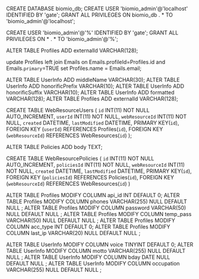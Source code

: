 CREATE DATABASE biomio_db;
CREATE USER 'biomio_admin'@'localhost' IDENTIFIED BY 'gate';
GRANT ALL PRIVILEGES ON biomio_db . * TO 'biomio_admin'@'localhost';

CREATE USER 'biomio_admin'@'%' IDENTIFIED BY 'gate';
GRANT ALL PRIVILEGES ON * . * TO 'biomio_admin'@'%';

ALTER TABLE Profiles ADD externalId VARCHAR(128);

update Profiles
left join Emails on Emails.profileId=Profiles.id and Emails.`primary`=TRUE
set Profiles.name = Emails.email;

ALTER TABLE UserInfo ADD middleName VARCHAR(30);
ALTER TABLE UserInfo ADD honorificPrefix VARCHAR(10);
ALTER TABLE UserInfo ADD honorificSuffix VARCHAR(10);
ALTER TABLE UserInfo ADD formatted VARCHAR(128);
ALTER TABLE Profiles ADD externalId VARCHAR(128);

CREATE TABLE WebResourceUsers (
  `id` INT(11) NOT NULL AUTO_INCREMENT,
  `userId` INT(11) NOT NULL,
  `webResourceId` INT(11) NOT NULL,
  `created` DATETIME,
  `lastModified` DATETIME,
  PRIMARY KEY(`id`),
  FOREIGN KEY (`userId`) REFERENCES Profiles(`id`),
  FOREIGN KEY (`webResourceId`) REFERENCES WebResources(`id`)
);

ALTER TABLE Policies ADD body TEXT;

CREATE TABLE WebResourcePolicies (
  `id` INT(11) NOT NULL AUTO_INCREMENT,
  `policiesId` INT(11) NOT NULL,
  `webResourceId` INT(11) NOT NULL,
  `created` DATETIME,
  `lastModified` DATETIME,
  PRIMARY KEY(`id`),
  FOREIGN KEY (`policiesId`) REFERENCES Policies(`id`),
  FOREIGN KEY (`webResourceId`) REFERENCES WebResources(`id`)
)


ALTER TABLE Profiles MODIFY COLUMN api_id INT DEFAULT 0;
ALTER TABLE Profiles MODIFY COLUMN phones VARCHAR(255) NULL DEFAULT NULL ;
ALTER TABLE Profiles MODIFY COLUMN password VARCHAR(50) NULL DEFAULT NULL ;
ALTER TABLE Profiles MODIFY COLUMN temp_pass VARCHAR(50) NULL DEFAULT NULL ;
ALTER TABLE Profiles MODIFY COLUMN acc_type INT DEFAULT 0;
ALTER TABLE Profiles MODIFY COLUMN last_ip VARCHAR(20) NULL DEFAULT NULL ;


ALTER TABLE UserInfo MODIFY COLUMN voice TINYINT DEFAULT 0;
ALTER TABLE UserInfo MODIFY COLUMN motto VARCHAR(255) NULL DEFAULT NULL ;
ALTER TABLE UserInfo MODIFY COLUMN bday DATE NULL DEFAULT NULL ;
ALTER TABLE UserInfo MODIFY COLUMN occupation VARCHAR(255) NULL DEFAULT NULL ;
